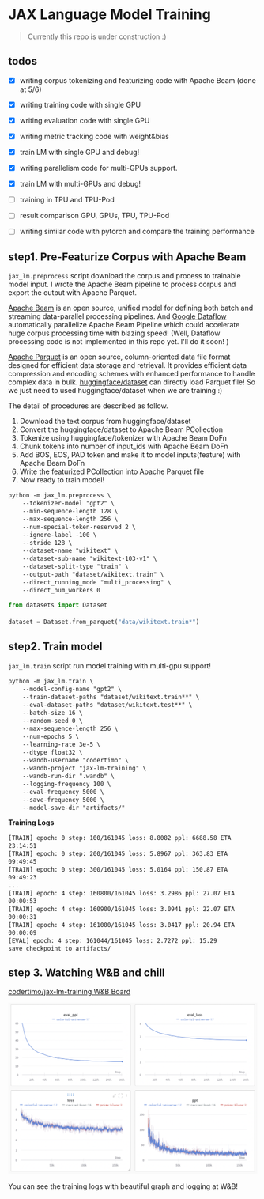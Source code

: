 # JAX Language Model Training

> Currently this repo is under construction :) 

## todos

- [X] writing corpus tokenizing and featurizing code with Apache Beam (done at 5/6)
- [X] writing training code with single GPU
- [X] writing evaluation code with single GPU
- [X] writing metric tracking code with weight&bias
- [X] train LM with single GPU and debug!
- [X] writing parallelism code for multi-GPUs support.
- [X] train LM with multi-GPUs and debug!
- [ ] training in TPU and TPU-Pod
- [ ] result comparison GPU, GPUs, TPU, TPU-Pod
- [ ] writing similar code with pytorch and compare the training performance


## step1. Pre-Featurize Corpus with Apache Beam

`jax_lm.preprocess` script download the corpus and process to trainable model input. 
I wrote the Apache Beam pipeline to process corpus and export the output with Apache Parquet.

[Apache Beam](https://beam.apache.org/get-started/beam-overview/) is an open source, unified model for defining both batch and streaming data-parallel processing pipelines.
And [Google Dataflow](https://cloud.google.com/dataflow?hl=ko) automatically parallelize Apache Beam Pipeline which could accelerate huge corpus processing time with blazing speed!
(Well, Dataflow processing code is not implemented in this repo yet. I'll do it soon! )

[Apache Parquet](https://parquet.apache.org) is an open source, column-oriented data file format designed for efficient data storage and retrieval. 
It provides efficient data compression and encoding schemes with enhanced performance to handle complex data in bulk.
[huggingface/dataset](https://huggingface.co/docs/datasets/index) can directly load Parquet file!
 So we just need to used huggingface/dataset when we are training :)

The detail of procedures are described as follow.

1. Download the text corpus from huggingface/dataset 
2. Convert the huggingface/dataset to Apache Beam PCollection
3. Tokenize using huggingface/tokenizer with Apache Beam DoFn
4. Chunk tokens into number of input_ids with Apache Beam DoFn
5. Add BOS, EOS, PAD token and make it to model inputs(feature) with Apache Beam DoFn
6. Write the featurized PCollection into Apache Parquet file
7. Now ready to train model!

```shell
python -m jax_lm.preprocess \
    --tokenizer-model "gpt2" \
    --min-sequence-length 128 \
    --max-sequence-length 256 \
    --num-special-token-reserved 2 \
    --ignore-label -100 \
    --stride 128 \
    --dataset-name "wikitext" \
    --dataset-sub-name "wikitext-103-v1" \
    --dataset-split-type "train" \
    --output-path "dataset/wikitext.train" \
    --direct_running_mode "multi_processing" \
    --direct_num_workers 0
```

```python
from datasets import Dataset

dataset = Dataset.from_parquet("data/wikitext.train*")
```

## step2. Train model

`jax_lm.train` script run model training with multi-gpu support!

```shell
python -m jax_lm.train \
    --model-config-name "gpt2" \
    --train-dataset-paths "dataset/wikitext.train**" \
    --eval-dataset-paths "dataset/wikitext.test**" \
    --batch-size 16 \
    --random-seed 0 \
    --max-sequence-length 256 \
    --num-epochs 5 \
    --learning-rate 3e-5 \
    --dtype float32 \
    --wandb-username "codertimo" \
    --wandb-project "jax-lm-training" \
    --wandb-run-dir ".wandb" \
    --logging-frequency 100 \
    --eval-frequency 5000 \
    --save-frequency 5000 \
    --model-save-dir "artifacts/"
```

**Training Logs**

```
[TRAIN] epoch: 0 step: 100/161045 loss: 8.8082 ppl: 6688.58 ETA 23:14:51 
[TRAIN] epoch: 0 step: 200/161045 loss: 5.8967 ppl: 363.83 ETA 09:49:45 
[TRAIN] epoch: 0 step: 300/161045 loss: 5.0164 ppl: 150.87 ETA 09:49:23 
...
[TRAIN] epoch: 4 step: 160800/161045 loss: 3.2986 ppl: 27.07 ETA 00:00:53 
[TRAIN] epoch: 4 step: 160900/161045 loss: 3.0941 ppl: 22.07 ETA 00:00:31 
[TRAIN] epoch: 4 step: 161000/161045 loss: 3.0417 ppl: 20.94 ETA 00:00:09 
[EVAL] epoch: 4 step: 161044/161045 loss: 2.7272 ppl: 15.29 
save checkpoint to artifacts/ 
```

## step 3. Watching W&B and chill

[codertimo/jax-lm-training W&B Board](https://wandb.ai/codertimo/jax-lm-training?workspace=user-codertimo)

![wandb image](docs/wandb.png)

You can see the training logs with beautiful graph and logging at W&B!


